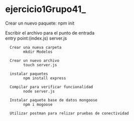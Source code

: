 # ejercicio1Grupo41_

Crear un nuevo paquete:
      npm init
      
Escribir el archivo para el punto de entrada      
entry point:(index.js) server.js

      Crear una nueva carpeta
            mkdir Modelos 

      Crear un nuevo archivo
            touch server.js

      instalar paquetes
            npm install express

      Compilar para verificar funcionalidad
            node server.js

      Instalar paquete base de datos mongoose
            npm i mogoose

      Utilizar postman para relizar pruebas de conectividad